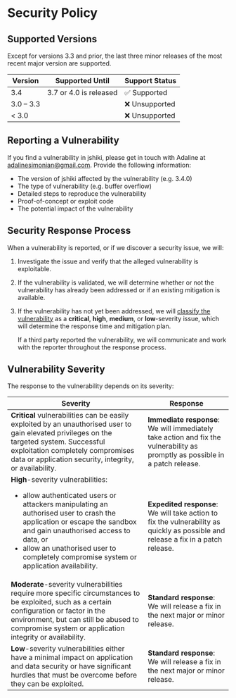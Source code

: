 # Security Policy

## Supported Versions

Except for versions 3.3 and prior, the last three minor releases of the most recent major version are supported.

| Version   | Supported Until        | Support Status |
| --------- | ---------------------- | -------------- |
| 3.4       | 3.7 or 4.0 is released | ✅ Supported   |
| 3.0 – 3.3 |                        | ❌ Unsupported |
| < 3.0     |                        | ❌ Unsupported |

## Reporting a Vulnerability

If you find a vulnerability in jshiki, please get in touch with Adaline at [adalinesimonian@gmail.com](mailto:adalinesimonian@gmail.com). Provide the following information:

- The version of jshiki affected by the vulnerability (e.g. 3.4.0)
- The type of vulnerability (e.g. buffer overflow)
- Detailed steps to reproduce the vulnerability
- Proof-of-concept or exploit code
- The potential impact of the vulnerability

## Security Response Process

When a vulnerability is reported, or if we discover a security issue, we will:

1. Investigate the issue and verify that the alleged vulnerability is exploitable.
1. If the vulnerability is validated, we will determine whether or not the vulnerability has already been addressed or if an existing mitigation is available.
1. If the vulnerability has not yet been addressed, we will [classify the vulnerability](#vulnerability-severity) as a **critical**, **high**, **medium**, or **low**-severity issue, which will determine the response time and mitigation plan.

   If a third party reported the vulnerability, we will communicate and work with the reporter throughout the response process.

## Vulnerability Severity

The response to the vulnerability depends on its severity:

<!-- prettier-ignore -->
| Severity | Response |
| -------- | -------- |
| **Critical** vulnerabilities can be easily exploited by an unauthorised user to gain elevated privileges on the targeted system. Successful exploitation completely compromises data or application security, integrity, or availability. | **Immediate response**: We will immediately take action and fix the vulnerability as promptly as possible in a patch release. |
| **High**-severity vulnerabilities: <br /><ul><li>allow authenticated users or attackers manipulating an authorised user to crash the application or escape the sandbox and gain unauthorised access to data, or</li><li>allow an unathorised user to completely compromise system or application availability.</li></ul> | **Expedited response**: We will take action to fix the vulnerability as quickly as possible and release a fix in a patch release. |
| **Moderate**-severity vulnerabilities require more specific circumstances to be exploited, such as a certain configuration or factor in the environment, but can still be abused to compromise system or application integrity or availability. | **Standard response**: We will release a fix in the next major or minor release. |
| **Low**-severity vulnerabilities either have a minimal impact on application and data security or have significant hurdles that must be overcome before they can be exploited. | **Standard response**: We will release a fix in the next major or minor release. |
